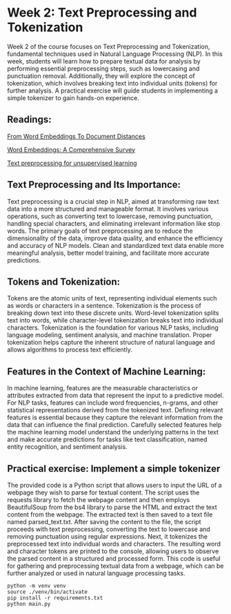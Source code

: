 # Week 2: Text Preprocessing and Tokenization

Week 2 of the course focuses on Text Preprocessing and Tokenization, fundamental techniques used in Natural Language Processing (NLP). In this week, students will learn how to prepare textual data for analysis by performing essential preprocessing steps, such as lowercasing and punctuation removal. Additionally, they will explore the concept of tokenization, which involves breaking text into individual units (tokens) for further analysis. A practical exercise will guide students in implementing a simple tokenizer to gain hands-on experience.

## Readings:

[From Word Embeddings To Document Distances](http://proceedings.mlr.press/v37/kusnerb15.pdf)

[Word Embeddings: A Comprehensive Survey](https://www.scielo.org.mx/scielo.php?pid=S1405-55462024000402005&script=sci_arttext)

[Text preprocessing for unsupervised learning](https://arthurspirling.org/documents/preprocessing.pdf)

## Text Preprocessing and Its Importance:
Text preprocessing is a crucial step in NLP, aimed at transforming raw text data into a more structured and manageable format. It involves various operations, such as converting text to lowercase, removing punctuation, handling special characters, and eliminating irrelevant information like stop words. The primary goals of text preprocessing are to reduce the dimensionality of the data, improve data quality, and enhance the efficiency and accuracy of NLP models. Clean and standardized text data enable more meaningful analysis, better model training, and facilitate more accurate predictions.

## Tokens and Tokenization:
Tokens are the atomic units of text, representing individual elements such as words or characters in a sentence. Tokenization is the process of breaking down text into these discrete units. Word-level tokenization splits text into words, while character-level tokenization breaks text into individual characters. Tokenization is the foundation for various NLP tasks, including language modeling, sentiment analysis, and machine translation. Proper tokenization helps capture the inherent structure of natural language and allows algorithms to process text efficiently.

## Features in the Context of Machine Learning:
In machine learning, features are the measurable characteristics or attributes extracted from data that represent the input to a predictive model. For NLP tasks, features can include word frequencies, n-grams, and other statistical representations derived from the tokenized text. Defining relevant features is essential because they capture the relevant information from the data that can influence the final prediction. Carefully selected features help the machine learning model understand the underlying patterns in the text and make accurate predictions for tasks like text classification, named entity recognition, and sentiment analysis.

## Practical exercise: Implement a simple tokenizer

The provided code is a Python script that allows users to input the URL of a webpage they wish to parse for textual content. The script uses the requests library to fetch the webpage content and then employs BeautifulSoup from the bs4 library to parse the HTML and extract the text content from the webpage. The extracted text is then saved to a text file named parsed_text.txt. After saving the content to the file, the script proceeds with text preprocessing, converting the text to lowercase and removing punctuation using regular expressions. Next, it tokenizes the preprocessed text into individual words and characters. The resulting word and character tokens are printed to the console, allowing users to observe the parsed content in a structured and processed form. This code is useful for gathering and preprocessing textual data from a webpage, which can be further analyzed or used in natural language processing tasks.

    python -m venv venv
    source ./venv/bin/activate
    pip install -r requirements.txt
    python main.py
